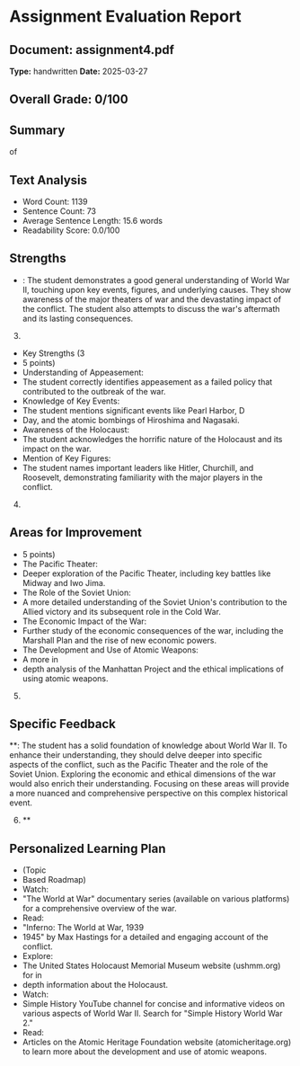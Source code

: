 # Assignment Evaluation Report

## Document: assignment4.pdf
**Type:** handwritten
**Date:** 2025-03-27

## Overall Grade: 0/100

## Summary
of

## Text Analysis
- Word Count: 1139
- Sentence Count: 73
- Average Sentence Length: 15.6 words
- Readability Score: 0.0/100

## Strengths
- : The student demonstrates a good general understanding of World War II, touching upon key events, figures, and underlying causes.  They show awareness of the major theaters of war and the devastating impact of the conflict.  The student also attempts to discuss the war's aftermath and its lasting consequences.

3.
- Key Strengths (3
- 5 points)
- Understanding of Appeasement:
- The student correctly identifies appeasement as a failed policy that contributed to the outbreak of the war.
- Knowledge of Key Events:
- The student mentions significant events like Pearl Harbor, D
- Day, and the atomic bombings of Hiroshima and Nagasaki.
- Awareness of the Holocaust:
- The student acknowledges the horrific nature of the Holocaust and its impact on the war.
- Mention of Key Figures:
- The student names important leaders like Hitler, Churchill, and Roosevelt, demonstrating familiarity with the major players in the conflict.

4.

## Areas for Improvement
- 5 points)
- The Pacific Theater:
- Deeper exploration of the Pacific Theater, including key battles like Midway and Iwo Jima.
- The Role of the Soviet Union:
- A more detailed understanding of the Soviet Union's contribution to the Allied victory and its subsequent role in the Cold War.
- The Economic Impact of the War:
- Further study of the economic consequences of the war, including the Marshall Plan and the rise of new economic powers.
- The Development and Use of Atomic Weapons:
- A more in
- depth analysis of the Manhattan Project and the ethical implications of using atomic weapons.

5.

## Specific Feedback
**: The student has a solid foundation of knowledge about World War II. To enhance their understanding, they should delve deeper into specific aspects of the conflict, such as the Pacific Theater and the role of the Soviet Union. Exploring the economic and ethical dimensions of the war would also enrich their understanding.  Focusing on these areas will provide a more nuanced and comprehensive perspective on this complex historical event.

6. **

## Personalized Learning Plan
- (Topic
- Based Roadmap)
- Watch:
- "The World at War" documentary series (available on various platforms) for a comprehensive overview of the war.
- Read:
- "Inferno: The World at War, 1939
- 1945" by Max Hastings for a detailed and engaging account of the conflict.
- Explore:
- The United States Holocaust Memorial Museum website (ushmm.org) for in
- depth information about the Holocaust.
- Watch:
- Simple History YouTube channel for concise and informative videos on various aspects of World War II.  Search for "Simple History World War 2."
- Read:
- Articles on the Atomic Heritage Foundation website (atomicheritage.org) to learn more about the development and use of atomic weapons.

